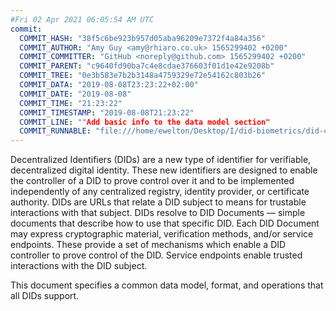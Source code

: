 ```yaml
---
#Fri 02 Apr 2021 06:05:54 AM UTC
commit:
  COMMIT_HASH: "38f5c6be923b957d05aba96209e7372f4a84a356"
  COMMIT_AUTHOR: "Amy Guy <amy@rhiaro.co.uk> 1565299402 +0200"
  COMMIT_COMMITTER: "GitHub <noreply@github.com> 1565299402 +0200"
  COMMIT_PARENT: "c9640fd90ba7c4e8cdae376603f01d1e42e9208b"
  COMMIT_TREE: "0e3b583e7b2b3148a4759329e72e54162c803b26"
  COMMIT_DATA: "2019-08-08T23:23:22+02:00"
  COMMIT_DATE: "2019-08-08"
  COMMIT_TIME: "21:23:22"
  COMMIT_TIMESTAMP: "2019-08-08T21:23:22"
  COMMIT_LINE: ""Add basic info to the data model section"
  COMMIT_RUNNABLE: "file:///home/ewelton/Desktop/I/did-biometrics/did-core-dataset/analysis/gitinfo/38f5c6be923b957d05aba96209e7372f4a84a356/snapshot/index.html"
---
```


<section id="abstract">
<p>
Decentralized Identifiers (DIDs) are a new type of identifier for
verifiable, decentralized digital identity. These new identifiers
are designed to enable the controller of a DID to prove control over
it and to be implemented independently of any centralized registry,
identity provider, or certificate authority. DIDs are URLs that relate
a <a>DID subject</a> to means for trustable interactions with that subject.
DIDs resolve to DID Documents — simple documents that describe how to
use that specific DID. Each DID Document may express cryptographic
material, verification methods, and/or service endpoints. These provide
a set of mechanisms which enable a DID controller to prove control of the
DID. Service endpoints enable trusted interactions with the <a>DID subject</a>.
    </p>
<p>
This document specifies a common data model, format, and operations that
all DIDs support.
    </p>
</section>
